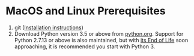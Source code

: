 # MacOS and Linux Prerequisites

1. git ([Installation instructions](https://git-scm.com/book/en/v2/Getting-Started-Installing-Git))
2. Download Python version 3.5 or above from [python.org](https://www.python.org/downloads/). Support for Python 2.7.13 or above is also maintained, but with [its End of Life](https://mail.python.org/pipermail/python-dev/2018-March/152348.html) soon approaching, it is recommended you start with Python 3.
